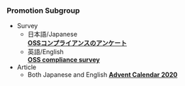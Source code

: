 ### Promotion Subgroup

- Survey    
  - 日本語/Japanese  
**[OSSコンプライアンスのアンケート](https://openchain-project.github.io/OpenChain-JWG/subgroups/promotion/survey-20200618)**  
  - 英語/English  
**[OSS compliance survey](https://openchain-project.github.io/OpenChain-JWG/subgroups/promotion/survey-20200618_en)**  
- Article
  - Both Japanese and English
**[Advent Calendar 2020](https://qiita.com/advent-calendar/2020/openchainjapanwg)**

